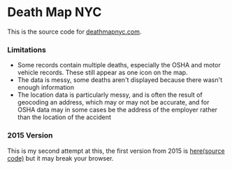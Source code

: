 # Death Map NYC
This is the source code for [deathmapnyc.com](http://deathmapnyc.com).


### Limitations
- Some records contain multiple deaths, especially the OSHA and motor vehicle records. These still appear as one icon on the map.
- The data is messy, some deaths aren't displayed because there wasn't enough information
- The location data is particularly messy, and is often the result of geocoding an address, which may or may not be accurate, and for OSHA data may in some cases be the address of the employer rather than the location of the accident


### 2015 Version
This is my second attempt at this, the first version from 2015 is [here](http://zischwartz.github.io/deathmapnyc_old/dist/)[(source code)](https://github.com/zischwartz/deathmapnyc_old) but it may break your browser.
